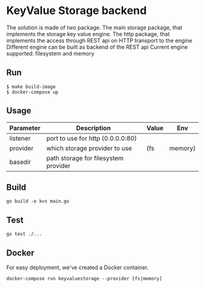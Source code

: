 # KeyValue Storage backend

The solution is made of two package.
The main storage package, that implements the storage key value engine.
The http package, that implements the access through REST api on HTTP transport to the engine 
Different engine can be built as backend of the REST api
Current engine supported: filesystem and memory

## Run

```
$ make build-image
$ docker-compose up
```


## Usage
Parameter | Description | Value | Env
--- | --- | --- | ---
listener | port to use for http (0.0.0.0:80) | |
provider | which storage provider to use | (fs|memory) |
basedir | path storage for filesystem provider| |

## Build

```
go build -o kvs main.go
```

## Test

```
go test ./...
```

## Docker

For easy deployment, we've created a Docker container.

```
docker-compose run keyvaluestorage --provider [fs|memory]
```